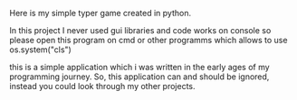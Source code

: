 Here is my simple typer game created in python.

In this project I never used gui libraries and code works on console
so please open this program on cmd or other programms which allows 
to use os.system("cls")

this is a simple application which i was written in the early ages of my programming
journey. So, this application can and should be ignored, instead you could look
through my other projects.
